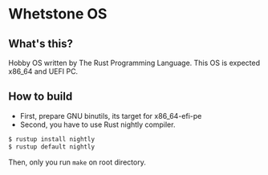 Whetstone OS
============

What's this?
------------

Hobby OS written by The Rust Programming Language.
This OS is expected x86_64 and UEFI PC.

How to build
------------

- First, prepare GNU binutils, its target for x86_64-efi-pe
- Second, you have to use Rust nightly compiler.

```sh
$ rustup install nightly
$ rustup default nightly
```

Then, only you run `make` on root directory.
